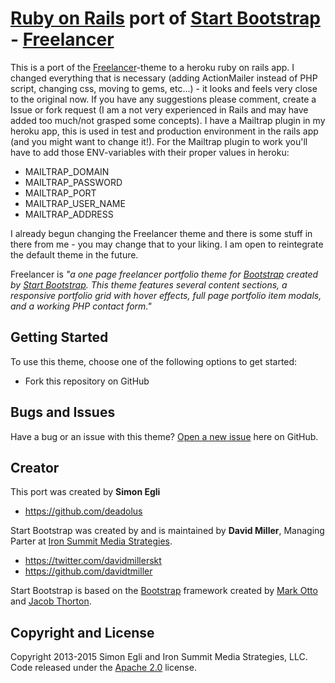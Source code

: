 # [Ruby on Rails](http://rubyonrails.org/) port of [Start Bootstrap](http://startbootstrap.com/) - [Freelancer](http://startbootstrap.com/template-overviews/freelancer/)

This is a port of the [Freelancer](http://startbootstrap.com/template-overviews/freelancer/)-theme to a heroku ruby on rails app.
I changed everything that is necessary (adding ActionMailer instead of PHP script, changing css, moving to gems, etc...) - it looks and feels very close to the original now. 
If you have any suggestions please comment, create a Issue or fork request (I am a not very experienced in Rails and may have added too much/not grasped some concepts).
I have a Mailtrap plugin in my heroku app, this is used in test and production environment in the rails app (and you might want to change it!). 
For the Mailtrap plugin to work you'll have to add those ENV-variables with their proper values in heroku:
* MAILTRAP_DOMAIN
* MAILTRAP_PASSWORD
* MAILTRAP_PORT
* MAILTRAP_USER_NAME
* MAILTRAP_ADDRESS


I already begun changing the Freelancer theme and there is some stuff in there from me - you may change that to your liking.
I am open to reintegrate the default theme in the future.

Freelancer is *"a one page freelancer portfolio theme for [Bootstrap](http://getbootstrap.com/) created by [Start Bootstrap](http://startbootstrap.com/). This theme features several content sections, a responsive portfolio grid with hover effects, full page portfolio item modals, and a working PHP contact form."*

## Getting Started

To use this theme, choose one of the following options to get started:
* Fork this repository on GitHub

## Bugs and Issues

Have a bug or an issue with this theme? [Open a new issue](https://github.com/deadolus/startbootstrap-freelancer/issues) here on GitHub.

## Creator

This port was created by **Simon Egli**

* https://github.com/deadolus

Start Bootstrap was created by and is maintained by **David Miller**, Managing Parter at [Iron Summit Media Strategies](http://www.ironsummitmedia.com/).

* https://twitter.com/davidmillerskt
* https://github.com/davidtmiller

Start Bootstrap is based on the [Bootstrap](http://getbootstrap.com/) framework created by [Mark Otto](https://twitter.com/mdo) and [Jacob Thorton](https://twitter.com/fat).

## Copyright and License

Copyright 2013-2015 Simon Egli and Iron Summit Media Strategies, LLC. Code released under the [Apache 2.0](https://github.com/IronSummitMedia/startbootstrap-freelancer/blob/gh-pages/LICENSE) license.
